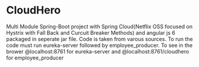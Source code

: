 # CloudHero
Multi Module Spring-Boot project with Spring Cloud(Netflix OSS focused on Hystrix with Fall Back and Curcuit Breaker Methods) and angular js 6 packaged in seperate jar file.
Code is taken from varous sources.
To run the code must run eureka-server followed by employee_producer.
To see in the brower @localhost:8761 for eureka-server and @localhost:8761/cloudhero for employee_producer
